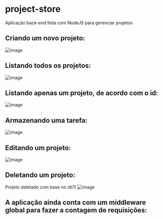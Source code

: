 # project-store
Aplicação back-end feita com NodeJS para gerenciar projetos
## Criando um novo projeto:
![image](https://user-images.githubusercontent.com/55156476/73608594-aa74f980-45a3-11ea-868e-c7114785ce83.png)
## Listando todos os projetos:
![image](https://user-images.githubusercontent.com/55156476/73608671-a09fc600-45a4-11ea-888a-7bd098dd43b2.png)
## Listando apenas um projeto, de acordo com o id:
![image](https://user-images.githubusercontent.com/55156476/73608650-620a0b80-45a4-11ea-859e-03a86f318594.png)
## Armazenando uma tarefa:
![image](https://user-images.githubusercontent.com/55156476/73608749-5408ba80-45a5-11ea-9b54-c72783bcc415.png)
## Editando um projeto:
![image](https://user-images.githubusercontent.com/55156476/73608782-a649db80-45a5-11ea-9eb7-888fb7afecad.png)
## Deletando um projeto:
Projeto deletado com base no id(1)
![image](https://user-images.githubusercontent.com/55156476/73609529-49eaba00-45ad-11ea-8692-be3322666a74.png)
## A aplicação ainda conta com um middleware global para fazer a contagem de requisições:

